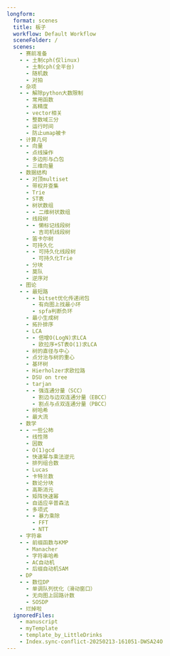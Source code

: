 ```yaml
---
longform:
  format: scenes
  title: 板子
  workflow: Default Workflow
  sceneFolder: /
  scenes:
    - 赛前准备
    - - 土制cph(仅linux)
      - 土制cph(全平台)
      - 随机数
      - 对拍
    - 杂项
    - - 解除python大数限制
      - 常用函数
      - 高精度
      - vector相关
      - 整数域三分
      - 运行时间
      - 防止umap被卡
    - 计算几何
    - - 向量
      - 点线操作
      - 多边形与凸包
      - 三维向量
    - 数据结构
    - - 对顶multiset
      - 带权并查集
      - Trie
      - ST表
      - 树状数组
      - - 二维树状数组
      - 线段树
      - - 懒标记线段树
        - 吉司机线段树
      - 笛卡尔树
      - 可持久化
      - - 可持久化线段树
        - 可持久化Trie
      - 分块
      - 莫队
      - 逆序对
    - 图论
    - - 最短路
      - - bitset优化传递闭包
        - 有向图上找最小环
        - spfa判断负环
      - 最小生成树
      - 拓扑排序
      - LCA
      - - 倍增O(LogN)求LCA
        - 欧拉序+ST表O(1)求LCA
      - 树的直径与中心
      - 点分治与树的重心
      - 基环树
      - Hierholzer求欧拉路
      - DSU on tree
      - tarjan
      - - 强连通分量（SCC）
        - 割边与边双连通分量（EBCC）
        - 割点与点双连通分量（PBCC）
      - 树哈希
      - 最大流
    - 数学
    - - 一些公柿
      - 线性筛
      - 因数
      - O(1)gcd
      - 快速幂与乘法逆元
      - 排列组合数
      - Lucas
      - 卡特兰数
      - 数论分块
      - 高斯消元
      - 矩阵快速幂
      - 自适应辛普森法
      - 多项式
      - - 暴力乘除
        - FFT
        - NTT
    - 字符串
    - - 前缀函数与KMP
      - Manacher
      - 字符串哈希
      - AC自动机
      - 后缀自动机SAM
    - DP
    - - 数位DP
      - 单调队列优化（滑动窗口）
      - 无向图上回路计数
      - SOSDP
    - 烂掉啦
  ignoredFiles:
    - manuscript
    - myTemplate
    - template_by_LittleDrinks
    - Index.sync-conflict-20250213-161051-DWSA24O
---
```

